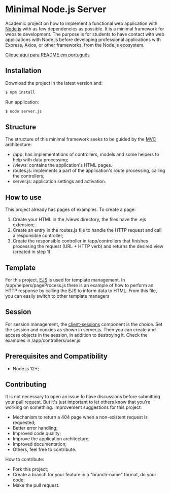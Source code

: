 
# Minimal Node.js Server

Academic project on how to implement a functional web application with [Node.js](https://nodejs.org/) with as few dependencies as possible. It is a minimal framework for website development. The purpose is for students to have contact with web applications with Node.js before developing professional applications with Express, Axios, or other frameworks, from the Node.js ecosystem.

[Clique aqui para README em português](README.md)


## Installation
Download the project in the latest version and:
```bash
$ npm install
```

Run application:
```bash
$ node server.js
```



## Structure
The structure of this minimal framework seeks to be guided by the [MVC](https://pt.wikipedia.org/wiki/MVC) architecture:

- /app: has implementations of controllers, models and some helpers to help with data processing;
- /views: contains the application's HTML pages.
- routes.js: implements a part of the application's route processing, calling the controllers;
- server.js: application settings and activation.



## How to use
This project already has pages of examples. To create a page:

1. Create your HTML in the /views directory, the files have the .ejs extension;
2. Create an entry in the routes.js file to handle the HTTP request and call a responsible controller;
3. Create the responsible controller in /app/controllers that finishes processing the request (URL + HTTP verb) and returns the desired view (created in step 1). 



## Template

For this project, [EJS](https://ejs.co/) is used for template management. In /app/helpers/pageProcess.js there is an example of how to perform an HTTP response by calling the EJS to inform data to HTML. From this file, you can easily switch to other template managers


## Session

For session management, the [client-sessions](https://github.com/mozilla/node-client-sessions) component is the choice. Set the session and cookies as shown in server.js. Then you can create and access objects in the session, in addition to destroying it. Check the examples in /app/controllers/user.js.


## Prerequisites and Compatibility
- Node.js 12+;


## Contributing

It is not necessary to open an issue to have discussions before submitting your pull request. But it's just important to let others know that you're working on something. Improvement suggestions for this project:

- Mechanism to return a 404 page when a non-existent request is requested;
- Better error handling;
- Improved code quality;
- Improve the application architecture;
- Improved documentation;
- Others, feel free to contribute.

How to contribute:
- Fork this project;
- Create a branch for your feature in a "branch-name" format, do your code;
- Make the pull request.
